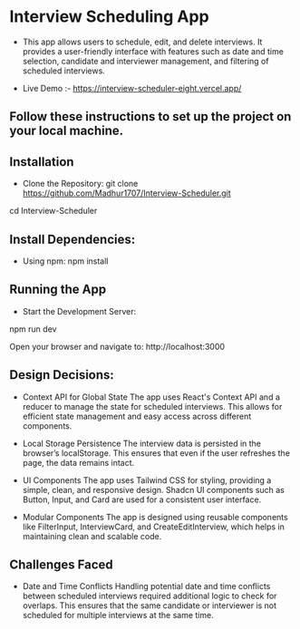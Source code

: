 # Interview Scheduling App

* This app allows users to schedule, edit, and delete interviews. It provides a user-friendly interface with features such as date and time selection, candidate and interviewer management, and filtering of scheduled interviews.

* Live Demo :- https://interview-scheduler-eight.vercel.app/


## Follow these instructions to set up the project on your local machine.

## Installation
* Clone the Repository:
git clone https://github.com/Madhur1707/Interview-Scheduler.git

cd Interview-Scheduler

## Install Dependencies:

* Using npm:
npm install

## Running the App
* Start the Development Server:

npm run dev

Open your browser and navigate to:
http://localhost:3000


## Design Decisions:

* Context API for Global State The app uses React's Context API and a reducer to manage the state for scheduled interviews. This allows for efficient state management and easy access across different components.

* Local Storage Persistence The interview data is persisted in the browser’s localStorage. This ensures that even if the user refreshes the page, the data remains intact.

* UI Components The app uses Tailwind CSS for styling, providing a simple, clean, and responsive design. Shadcn UI components such as Button, Input, and Card are used for a consistent user interface.

* Modular Components The app is designed using reusable components like FilterInput, InterviewCard, and CreateEditInterview, which helps in maintaining clean and scalable code.

## Challenges Faced

* Date and Time Conflicts Handling potential date and time conflicts between scheduled interviews required additional logic to check for overlaps. This ensures that the same candidate or interviewer is not scheduled for multiple interviews at the same time.




